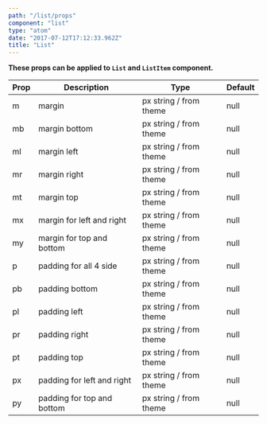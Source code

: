 ```yaml
---
path: "/list/props"
component: "list"
type: "atom"
date: "2017-07-12T17:12:33.962Z"
title: "List"
---
```


**These props can be applied to `List` and `ListItem` component.**

| Prop | Description | Type | Default |
| ------ | ----------- | ---- | ------- |
| m | margin | px string / from theme| null |
| mb | margin bottom | px string / from theme | null |
| ml | margin left | px string / from theme | null |
| mr | margin right | px string / from theme | null |
| mt | margin top | px string / from theme| null |
| mx | margin for left and right | px string / from theme| null |
| my | margin for top and bottom | px string / from theme| null |
| p | padding for all 4 side | px string / from theme| null |
| pb | padding bottom | px string / from theme| null |
| pl | padding left | px string / from theme| null |
| pr | padding right | px string / from theme| null |
| pt | padding top | px string / from theme| null |
| px | padding for left and right | px string / from theme| null |
| py | padding for top and bottom | px string / from theme| null |
